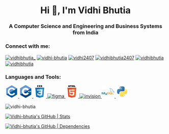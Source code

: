 <h1 align="center">Hi 👋, I'm Vidhi Bhutia</h1>
<h3 align="center">A Computer Science and Engineering and Business Systems from India</h3>

<h3 align="left">Connect with me:</h3>
<p align="left">
<a href="https://twitter.com/vidhibhutia_" target="blank"><img align="center" src="https://raw.githubusercontent.com/rahuldkjain/github-profile-readme-generator/master/src/images/icons/Social/twitter.svg" alt="vidhibhutia_" height="30" width="40" /></a>
<a href="https://linkedin.com/in/vidhi-bhutia" target="blank"><img align="center" src="https://raw.githubusercontent.com/rahuldkjain/github-profile-readme-generator/master/src/images/icons/Social/linked-in-alt.svg" alt="vidhi-bhutia" height="30" width="40" /></a>
<a href="https://www.codechef.com/users/vidhi2407" target="blank"><img align="center" src="https://cdn.jsdelivr.net/npm/simple-icons@3.1.0/icons/codechef.svg" alt="vidhi2407" height="30" width="40" /></a>
<a href="https://www.hackerrank.com/vidhibhutia2407" target="blank"><img align="center" src="https://raw.githubusercontent.com/rahuldkjain/github-profile-readme-generator/master/src/images/icons/Social/hackerrank.svg" alt="vidhibhutia2407" height="30" width="40" /></a>
<a href="https://www.leetcode.com/vidhibhutia" target="blank"><img align="center" src="https://raw.githubusercontent.com/rahuldkjain/github-profile-readme-generator/master/src/images/icons/Social/leet-code.svg" alt="vidhibhutia" height="30" width="40" /></a>
<a href="https://auth.geeksforgeeks.org/user/vidhibhutia" target="blank"><img align="center" src="https://raw.githubusercontent.com/rahuldkjain/github-profile-readme-generator/master/src/images/icons/Social/geeks-for-geeks.svg" alt="vidhibhutia" height="30" width="40" /></a>
</p>

<h3 align="left">Languages and Tools:</h3>
<p align="left"> <a href="https://www.cprogramming.com/" target="_blank" rel="noreferrer"> <img src="https://raw.githubusercontent.com/devicons/devicon/master/icons/c/c-original.svg" alt="c" width="40" height="40"/> </a> <a href="https://www.w3schools.com/cpp/" target="_blank" rel="noreferrer"> <img src="https://raw.githubusercontent.com/devicons/devicon/master/icons/cplusplus/cplusplus-original.svg" alt="cplusplus" width="40" height="40"/> </a> <a href="https://www.w3schools.com/css/" target="_blank" rel="noreferrer"> <img src="https://raw.githubusercontent.com/devicons/devicon/master/icons/css3/css3-original-wordmark.svg" alt="css3" width="40" height="40"/> </a> <a href="https://www.figma.com/" target="_blank" rel="noreferrer"> <img src="https://www.vectorlogo.zone/logos/figma/figma-icon.svg" alt="figma" width="40" height="40"/> </a> <a href="https://www.w3.org/html/" target="_blank" rel="noreferrer"> <img src="https://raw.githubusercontent.com/devicons/devicon/master/icons/html5/html5-original-wordmark.svg" alt="html5" width="40" height="40"/> </a> <a href="https://www.invisionapp.com/" target="_blank" rel="noreferrer"> <img src="https://www.vectorlogo.zone/logos/invisionapp/invisionapp-icon.svg" alt="invision" width="40" height="40"/> </a> <a href="https://www.mysql.com/" target="_blank" rel="noreferrer"> <img src="https://raw.githubusercontent.com/devicons/devicon/master/icons/mysql/mysql-original-wordmark.svg" alt="mysql" width="40" height="40"/> </a> <a href="https://www.python.org" target="_blank" rel="noreferrer"> <img src="https://raw.githubusercontent.com/devicons/devicon/master/icons/python/python-original.svg" alt="python" width="40" height="40"/> </a> </p>

<p><img align="center" src="https://github-readme-stats.vercel.app/api/top-langs?username=vidhi-bhutia&show_icons=true&locale=en&layout=compact" alt="vidhi-bhutia" /></p>

[![Vidhi-bhutia's GitHub | Stats](https://stats.quine.sh/Vidhi-bhutia/github?theme=dark)](http://localhost:3000?utm_source=widgets&utm_campaign=Vidhi-bhutia)

[![Vidhi-bhutia's GitHub | Dependencies](https://stats.quine.sh/Vidhi-bhutia/dependencies?theme=dark)](http://localhost:3000?utm_source=widgets&utm_campaign=Vidhi-bhutia)

